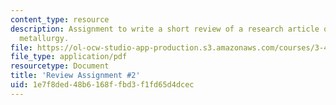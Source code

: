 ```yaml
---
content_type: resource
description: Assignment to write a short review of a research article on physical
  metallurgy.
file: https://ol-ocw-studio-app-production.s3.amazonaws.com/courses/3-40j-physical-metallurgy-fall-2009/1e7f8ded48b6168ffbd3f1fd65d4dcec_MIT3_40JF09_ra2.pdf
file_type: application/pdf
resourcetype: Document
title: 'Review Assignment #2'
uid: 1e7f8ded-48b6-168f-fbd3-f1fd65d4dcec
---
```

